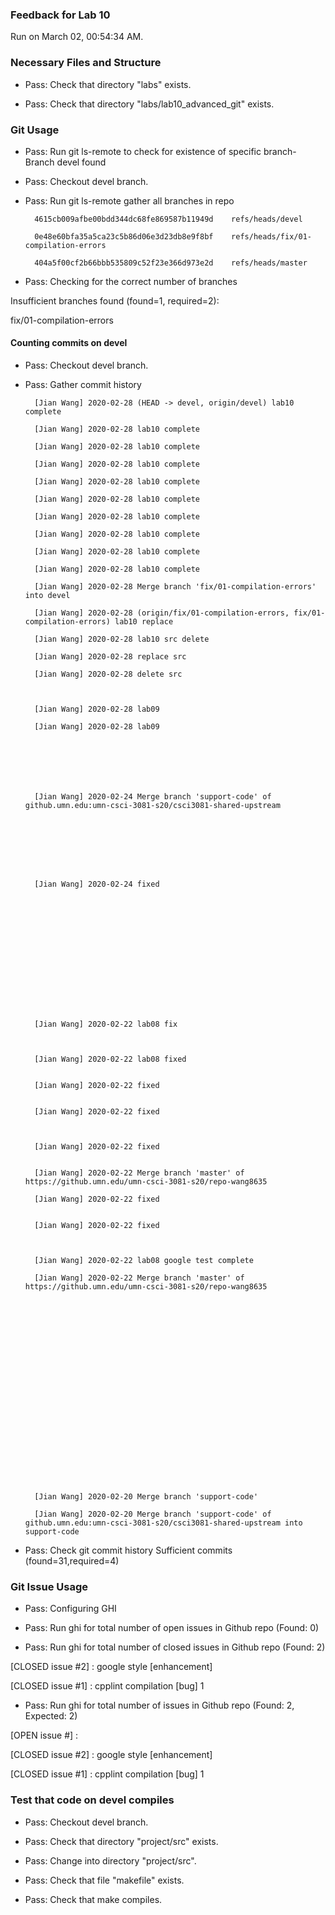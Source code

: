 ### Feedback for Lab 10

Run on March 02, 00:54:34 AM.


### Necessary Files and Structure

+ Pass: Check that directory "labs" exists.

+ Pass: Check that directory "labs/lab10_advanced_git" exists.


### Git Usage

+ Pass: Run git ls-remote to check for existence of specific branch- Branch devel found

+ Pass: Checkout devel branch.



+ Pass: Run git ls-remote gather all branches in repo

		4615cb009afbe00bdd344dc68fe869587b11949d	refs/heads/devel

		0e48e60bfa35a5ca23c5b86d06e3d23db8e9f8bf	refs/heads/fix/01-compilation-errors

		404a5f00cf2b66bbb535809c52f23e366d973e2d	refs/heads/master



+ Pass: Checking for the correct number of branches

Insufficient branches found (found=1, required=2):

fix/01-compilation-errors


#### Counting commits on devel

+ Pass: Checkout devel branch.



+ Pass: Gather commit history

		[Jian Wang] 2020-02-28 (HEAD -> devel, origin/devel) lab10 complete 

		[Jian Wang] 2020-02-28 lab10 complete 

		[Jian Wang] 2020-02-28 lab10 complete 

		[Jian Wang] 2020-02-28 lab10 complete 

		[Jian Wang] 2020-02-28 lab10 complete 

		[Jian Wang] 2020-02-28 lab10 complete 

		[Jian Wang] 2020-02-28 lab10 complete 

		[Jian Wang] 2020-02-28 lab10 complete 

		[Jian Wang] 2020-02-28 lab10 complete 

		[Jian Wang] 2020-02-28 lab10 complete 

		[Jian Wang] 2020-02-28 Merge branch 'fix/01-compilation-errors' into devel 

		[Jian Wang] 2020-02-28 (origin/fix/01-compilation-errors, fix/01-compilation-errors) lab10 replace 

		[Jian Wang] 2020-02-28 lab10 src delete 

		[Jian Wang] 2020-02-28 replace src 

		[Jian Wang] 2020-02-28 delete src 



		[Jian Wang] 2020-02-28 lab09 

		[Jian Wang] 2020-02-28 lab09 







		[Jian Wang] 2020-02-24 Merge branch 'support-code' of github.umn.edu:umn-csci-3081-s20/csci3081-shared-upstream 








		[Jian Wang] 2020-02-24 fixed 















		[Jian Wang] 2020-02-22 lab08 fix 



		[Jian Wang] 2020-02-22 lab08 fixed 


		[Jian Wang] 2020-02-22 fixed 


		[Jian Wang] 2020-02-22 fixed 



		[Jian Wang] 2020-02-22 fixed 


		[Jian Wang] 2020-02-22 Merge branch 'master' of https://github.umn.edu/umn-csci-3081-s20/repo-wang8635 

		[Jian Wang] 2020-02-22 fixed 


		[Jian Wang] 2020-02-22 fixed 



		[Jian Wang] 2020-02-22 lab08 google test complete 

		[Jian Wang] 2020-02-22 Merge branch 'master' of https://github.umn.edu/umn-csci-3081-s20/repo-wang8635 























		[Jian Wang] 2020-02-20 Merge branch 'support-code' 

		[Jian Wang] 2020-02-20 Merge branch 'support-code' of github.umn.edu:umn-csci-3081-s20/csci3081-shared-upstream into support-code 















+ Pass: Check git commit history
Sufficient commits (found=31,required=4)


### Git Issue Usage

+ Pass: Configuring GHI

+ Pass: Run ghi for total number of open issues in Github repo (Found: 0)

+ Pass: Run ghi for total number of closed issues in Github repo (Found: 2)

[CLOSED issue #2] :  google style [enhancement]

[CLOSED issue #1] :  cpplint compilation  [bug] 1





+ Pass: Run ghi for total number of issues in Github repo (Found: 2, Expected: 2) 

 [OPEN issue #] : 

[CLOSED issue #2] :  google style [enhancement]

[CLOSED issue #1] :  cpplint compilation  [bug] 1

 




### Test that code on  devel compiles

+ Pass: Checkout devel branch.



+ Pass: Check that directory "project/src" exists.

+ Pass: Change into directory "project/src".

+ Pass: Check that file "makefile" exists.

+ Pass: Check that make compiles.



